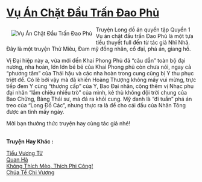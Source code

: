<a href="https://utruyen.com/vu-an-chat-dau-tran-dao-phu/21460/" title="Vụ Án Chặt Đầu Trấn Đao Phủ"><h1>Vụ Án Chặt Đầu Trấn Đao Phủ</h1></a><div style="display:table"><img align="right" style="float: left; padding: 10px;" src="https://utruyen.com/images/story/200x260/vu-an-chat-dau-tran-dao-phu.jpg" alt="Vụ Án Chặt Đầu Trấn Đao Phủ">Truyện Long đồ án quyển tập Quyển 1 Vụ án chặt đầu trấn Đao Phủ là một tựa tiểu thuyết full đến từ tác giả Nhĩ Nhã. Đây là một truyện Thử Miêu, Đam mỹ đồng nhân, cổ đại, phá án, giang hồ.<p></p>Vị Đại hiệp này a, vừa mới đến Khai Phong Phủ đã “câu dẫn” toàn bộ đại nương, nha hoàn, lớn lớn bé bé của Khai Phong phủ còn chưa nói, ngay cả “phương tâm” của Thái hậu và các nha hoàn trong cung cũng bị Y thu phục triệt để. Có lẽ bởi vậy mà đã khiến Hoàng Thượng không mấy vui mừng, trực tiếp đem Y cùng “thượng cấp” của Y, Bao Đại nhân, cộng thêm vị Nhạc phụ đại nhân “lắm chiêu nhiều trò” của mình, kẻ thù không đội trời chung của Bao Chửng, Bàng Thái sư, mà đá ra khỏi cung. Mỹ danh là “đi tuần” phá án treo của “Long Đồ Các”, nhưng thực ra là để cho cái đầu của Nhân Tông được an tĩnh mấy ngày. <p></p>Mời bạn thưởng thức truyện hay cùng tác giả nhé!</div><p><br><b>Truyện Hay Khác :</b></p><a href="https://utruyen.com/tieu-vuong-tu/21408/" alt="Tiểu Vương Tử">Tiểu Vương Tử</a><br/><a href="https://github.com/quanluxury/dammy/tree/master/truyenhay/25028/" alt="Quan Hà">Quan Hà</a><br/><a href="https://www.pinterest.com/pin/643874077960155004/" alt="Không Thích Mèo, Thích Phi Công!">Không Thích Mèo, Thích Phi Công!</a><br/><a href="https://truyenhot2020.wordpress.com/2019/12/11/chua-te-chi-vuong/" alt="Chúa Tể Chi Vương">Chúa Tể Chi Vương</a><br/>